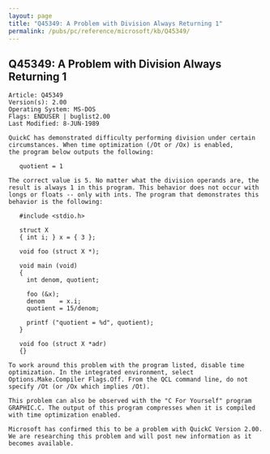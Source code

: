 ```yaml
---
layout: page
title: "Q45349: A Problem with Division Always Returning 1"
permalink: /pubs/pc/reference/microsoft/kb/Q45349/
---
```


## Q45349: A Problem with Division Always Returning 1

	Article: Q45349
	Version(s): 2.00
	Operating System: MS-DOS
	Flags: ENDUSER | buglist2.00
	Last Modified: 8-JUN-1989
	
	QuickC has demonstrated difficulty performing division under certain
	circumstances. When time optimization (/Ot or /Ox) is enabled,
	the program below outputs the following:
	
	   quotient = 1
	
	The correct value is 5. No matter what the division operands are, the
	result is always 1 in this program. This behavior does not occur with
	longs or floats -- only with ints. The program that demonstrates this
	behavior is the following:
	
	   #include <stdio.h>
	
	   struct X
	   { int i; } x = { 3 };
	
	   void foo (struct X *);
	
	   void main (void)
	   {
	     int denom, quotient;
	
	     foo (&x);
	     denom    = x.i;
	     quotient = 15/denom;
	
	     printf ("quotient = %d", quotient);
	   }
	
	   void foo (struct X *adr)
	   {}
	
	To work around this problem with the program listed, disable time
	optimization. In the integrated environment, select
	Options.Make.Compiler Flags.Off. From the QCL command line, do not
	specify /Ot (or /Ox which implies /Ot).
	
	This problem can also be observed with the "C For Yourself" program
	GRAPHIC.C. The output of this program compresses when it is compiled
	with time optimization enabled.
	
	Microsoft has confirmed this to be a problem with QuickC Version 2.00.
	We are researching this problem and will post new information as it
	becomes available.
